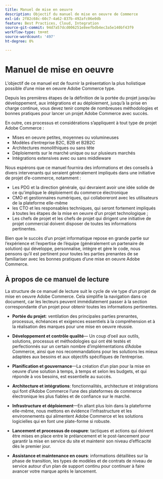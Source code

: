 ```yaml
---
title: Manuel de mise en oeuvre
description: Objectif du manuel de mise en oeuvre de Commerce
exl-id: 2f82c68c-60c7-4a62-837b-492afc06e0db
feature: Best Practices, Cloud, Integration
source-git-commit: 94d7a57dcd006251e8eefbdb4ec3a5e140bf43f9
workflow-type: tm+mt
source-wordcount: '497'
ht-degree: 0%

---
```


# Manuel de mise en oeuvre

L’objectif de ce manuel est de fournir la présentation la plus holistique possible d’une mise en oeuvre Adobe Commerce type.

Depuis les premières étapes de la définition de la portée du projet jusqu’au développement, aux intégrations et au déploiement, jusqu’à la prise en charge continue, vous devez tenir compte de nombreuses méthodologies et bonnes pratiques pour lancer un projet Adobe Commerce avec succès.

En outre, ces processus et considérations s’appliquent à tout type de projet Adobe Commerce :

- Mises en oeuvre petites, moyennes ou volumineuses
- Modèles d’entreprise B2C, B2B et B2B2C
- Architectures monolithiques ou sans tête
- Déploiements sur le marché unique ou sur plusieurs marchés
- Intégrations extensives avec ou sans middleware

Nous espérons que ce manuel fournira des informations et des conseils à divers intervenants qui seraient généralement impliqués dans une initiative de projet d’e-commerce, notamment :

- Les PDG et la direction générale, qui devraient avoir une idée solide de ce qu&#39;implique le déploiement du commerce électronique
- CMO et gestionnaires numériques, qui collaboreront avec les utilisateurs de la plateforme elle-même
- les CTO et les responsables techniques, qui seront fortement impliqués à toutes les étapes de la mise en oeuvre d’un projet technologique ;
- Les chefs de projet et les chefs de projet qui dirigent une initiative de projet commercial doivent disposer de toutes les informations pertinentes.

Bien que le succès d’un projet informatique repose en grande partie sur l’expérience et l’expertise de l’équipe (généralement un partenaire de solution) qui développe, personnalise, intègre et gère le code, nous pensons qu’il est pertinent pour toutes les parties prenantes de se familiariser avec les bonnes pratiques d’une mise en oeuvre Adobe Commerce.

## À propos de ce manuel de lecture

La structure de ce manuel de lecture suit le cycle de vie type d’un projet de mise en oeuvre Adobe Commerce. Cela simplifie la navigation dans ce document, car les lecteurs peuvent immédiatement passer à la section correspondante d’un projet pour obtenir toutes les informations pertinentes.

- **Portée du projet**: ventilation des principales parties prenantes, processus, échéances et exigences essentiels à la compréhension et à la réalisation des marques pour une mise en oeuvre réussie.

- **Développement et contrôle qualité**— Un coup d’oeil aux outils, solutions, processus et méthodologies qui ont été testés et perfectionnés sur un certain nombre d’implémentations d’Adobe Commerce, ainsi que nos recommandations pour les solutions les mieux adaptées aux besoins et aux objectifs spécifiques de l’entreprise.

- **Planification et gouvernance**—La création d’un plan pour la mise en oeuvre d’une solution à temps, à temps et selon les budgets, et qui réponde à vos besoins, est essentielle au succès.

- **Architecture et intégrations**: fonctionnalités, architecture et intégrations qui font d’Adobe Commerce l’une des plateformes de commerce électronique les plus fiables et de confiance sur le marché.

- **Infrastructure et déploiement**—En allant plus loin dans la plateforme elle-même, nous mettons en évidence l’infrastructure et les environnements qui alimentent Adobe Commerce et les solutions logicielles qui en font une plate-forme si robuste.

- **Lancement et processus de coupure**: tactiques et actions qui doivent être mises en place entre le prélancement et le post-lancement pour garantir la mise en service du site et maintenir son niveau d’efficacité dès le premier jour.

- **Assistance et maintenance en cours**: informations détaillées sur la phase de transition, les types de modèles et de contrats de niveau de service autour d’un plan de support continu pour continuer à faire avancer votre marque après le lancement.
